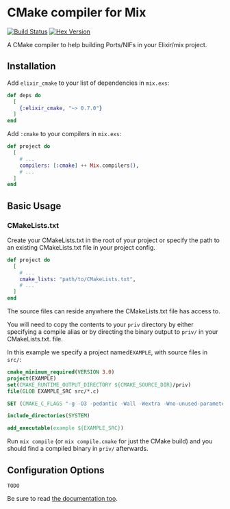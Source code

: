 # CMake compiler for Mix

[![Build Status](https://api.travis-ci.org/code-lever/elixir-cmake.svg)](https://travis-ci.org/code-lever/elixir-cmake)
[![Hex Version](https://img.shields.io/hexpm/v/elixir_cmake.svg "Hex Version")](https://hex.pm/packages/elixir_cmake)

A CMake compiler to help building Ports/NIFs in your Elixir/mix project.

## Installation

Add `elixir_cmake` to your list of dependencies in `mix.exs`:

```elixir
def deps do
  [
    {:elixir_cmake, "~> 0.7.0"}
  ]
end
```

Add `:cmake` to your compilers in `mix.exs`:

```elixir
def project do
  [
    # ...
    compilers: [:cmake] ++ Mix.compilers(),
    # ...
  ]
end
```

## Basic Usage

### CMakeLists.txt

Create your CMakeLists.txt in the root of your project or specify the path to an
existing CMakeLists.txt file in your project config.

```elixir
def project do
  [
    # ...
    cmake_lists: "path/to/CMakeLists.txt",
    # ...
  ]
end
```

The source files can reside anywhere the CMakeLists.txt file has access to.

You will need to copy the contents to your `priv` directory by either specifying
a compile alias or by directing the binary output to `priv/` in your CMakeLists.txt.
file.

In this example we specify a project named`EXAMPLE`, with source files in `src/`:

```cmake
cmake_minimum_required(VERSION 3.0)
project(EXAMPLE)
set(CMAKE_RUNTIME_OUTPUT_DIRECTORY ${CMAKE_SOURCE_DIR}/priv)
file(GLOB EXAMPLE_SRC src/*.c)

SET (CMAKE_C_FLAGS "-g -O3 -pedantic -Wall -Wextra -Wno-unused-parameter -std=c99")

include_directories(SYSTEM)

add_executable(example ${EXAMPLE_SRC})
```

Run `mix compile` (or `mix compile.cmake` for just the CMake build) and you should find a compiled
binary in `priv/` afterwards.

## Configuration Options

    TODO

Be sure to read [the documentation too](http://hexdocs.pm/elixir_cmake).
